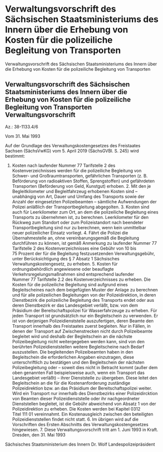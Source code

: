 # Verwaltungsvorschrift des Sächsischen Staatsministeriums des Innern über die Erhebung von Kosten für die polizeiliche Begleitung von Transporten

Verwaltungsvorschrift des Sächsischen Staatsministeriums des Innern über die Erhebung von Kosten für die polizeiliche Begleitung von Transporten

## Verwaltungsvorschrift des Sächsischen Staatsministeriums des Innern über die Erhebung von Kosten für die polizeiliche Begleitung von Transporten Verwaltungsvorschrift

Az.: 38-1133.4/6

Vom 31. Mai 1993

Auf der Grundlage des Verwaltungskostengesetzes des Freistaates Sachsen (SächsVwKG) vom 5. April 2019 (SächsGVBl. S. 245) wird bestimmt:

1. Kosten nach laufender Nummer 77 Tarifstelle 2 des Kostenverzeichnisses werden für die polizeiliche Begleitung von Schwer- und Großraumtransporten, gefährlichen Transporten (z. B. Beförderung von radioaktiven Stoffen, Sprengstoffen) und gefährdeten Transporten (Beförderung von Geld, Kunstgut) erhoben. 2. Mit den je Begleitkilometer und Begleitfahrzeug erhobenen Kosten sind – unabhängig von Art, Dauer und Umfang des Transports sowie der Anzahl der eingesetzten Polizeibeamten – sämtliche Aufwendungen der Polizei anläßlich der Transportbegleitung abgegolten. 3. Kosten sind auch für Leerkilometer zum Ort, an dem die polizeiliche Begleitung eines Transports zu übernehmen ist, zu berechnen. Leerkilometer für den Rückweg zum Standort oder zum Polizeistandort nach beendeter Transportbegleitung sind nur zu berechnen, wenn kein unmittelbar neuer polizeilicher Einsatz vorliegt. 4. Fährt die Polizei die Übernahmestelle an, ohne vereinbarungsgemäß die Begleitung durchführen zu können, ist gemäß Anmerkung zu laufender Nummer 77 Tarifstelle 2 des Kostenverzeichnisses eine Gebühr von 10 bis 75 Prozent der für die Begleitung festzusetzenden Verwaltungsgebühr, unter Berücksichtigung des § 7 Absatz 1 Sächsisches Verwaltungskostengesetz, zu erheben. 5. Kosten für ordnungsbehördlich angewiesene oder beauflagte Verkehrsregelungsmaßnahmen sind entsprechend laufender Nummer 77 Tarifstelle 2.2 des Kostenverzeichnisses zu erheben.
Die Kosten für die polizeiliche Begleitung sind aufgrund eines Begleitscheines nach dem beigefügten Muster der Anlage zu berechnen und für alle polizeilichen Begleitungen von der Polizeidirektion, in deren Dienstbezirk die polizeiliche Begleitung des Transports endet oder aus deren Dienstbezirk er das Landesgebiet verläßt, bzw. von dem Präsidium der Bereitschaftspolizei für Wasserfahrzeuge zu erheben.
           Für jeden Transport ist grundsätzlich nur ein Begleitschein zu verwenden. Er ist von derjenigen Polizeidienststelle auszufertigen, deren Beamte den Transport innerhalb des Freistaates zuerst begleiten. Nur in Fällen, in denen der Transport auf Zwischenstrecken nicht durch Polizeibeamte begleitet wird und deshalb der Begleitschein an die nächste Polizeibegleitung nicht weitergegeben werden kann, sind von den berührten Polizeidienststellen weitere Begleitscheine nach Bedarf auszustellen. Die begleitenden Polizeibeamten haben in den Begleitschein die erforderlichen Angaben einzutragen, diese unterschriftlich zu bestätigen und den Begleitschein der nächsten Polizeibegleitung oder – soweit dies nicht in Betracht kommt (außer dem oben genannten Fall beispielsweise auch, wenn ein Transport das Landesgebiet verläßt) – ihrer Dienststelle zu übergeben. Diese leitet den Begleitschein an die für die Kostenanforderung zuständige Polizeidirektion bzw. an das Präsidium der Bereitschaftspolizei weiter. Wird ein Transport nur innerhalb des Dienstbezirks einer Polizeidircktion von Beamten dieser Polizeidienststelle oder ihr nachgeordneter Dienststellen begleitet, ist die Gebühr abweichend von Absatz 1 von der Polizeidirektion zu erheben. 
           Die Kosten werden bei Kapitel 0312 Titel 111 01 vereinnahmt. Ein Kostenausgleich zwischen den beteiligten Polizeidienststellen findet nicht statt. 6. Im übrigen wird auf die Vorschriften des Ersten Abschnitts des Verwaltungskostengesetzes hingewiesen. 7. Diese Verwaltungsvorschrift tritt am 1. Juni 1993 in Kraft. Dresden, den 31. Mai 1993

Sächsisches Staatsministerium des Innern 
           Dr. Wolf
           Landespolizeipräsident

